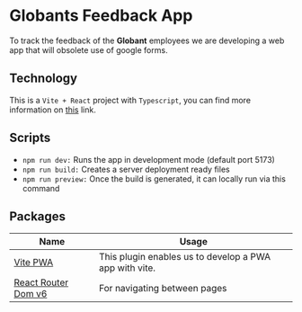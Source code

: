 # Globants Feedback App

To track the feedback of the **Globant** employees we are developing a web app that will obsolete use of google forms.

## Technology

This is a `Vite + React` project with `Typescript`, you can find more information on [this](https://vitejs.dev/guide/) link.

## Scripts

-   `npm run dev:` Runs the app in development mode (default port 5173)
-   `npm run build:` Creates a server deployment ready files
-   `npm run preview:` Once the build is generated, it can locally run via this command

## Packages

<table>
<thead>
<tr>
<th>Name</th>
<th>Usage</th>
</tr>
</thead>

<tbody>
<tr>
<td><a href="https://vite-pwa-org.netlify.app/guide/">Vite PWA</a></td>
<td>This plugin enables us to develop a PWA app with vite.</td>
</tr>

<tr>
<td><a href="https://v5.reactrouter.com/web/guides/quick-start">React Router Dom v6</a></td>
<td>For navigating between pages</td>
</tr>
</tbody>
</table>
